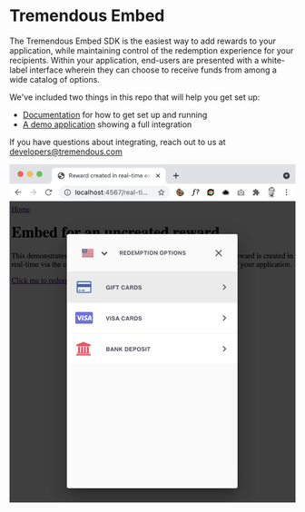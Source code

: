 # Tremendous Embed

The Tremendous Embed SDK is the easiest way to add rewards to your application, while maintaining control of the redemption experience for your recipients. Within your application, end-users are presented with a white-label interface wherein they can choose to receive funds from among a wide catalog of options.

We've included two things in this repo that will help you get set up:

* [Documentation](docs/documentation.md) for how to get set up and running
* [A demo application](docs/demo.md) showing a full integration

If you have questions about integrating, reach out to us at developers@tremendous.com


![Embed Demo](./images/example.png)
